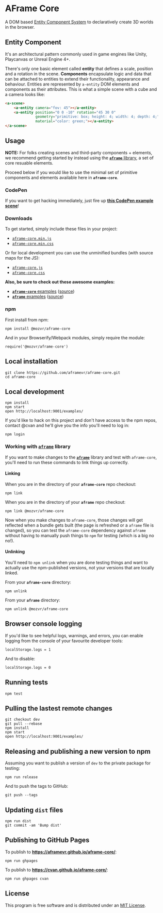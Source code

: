 # AFrame Core

A DOM based [Entity Component System](https://en.wikipedia.org/wiki/Entity_component_system) to declaratively create 3D worlds in the browser.

## Entity Component

It's an architectural pattern commonly used in game engines like Unity, Playcanvas or Unreal Engine 4+.

There's only one basic element called **entity** that defines a scale, position and a rotation in the scene. **Components** encapsulate logic and data that can be attached to entities to extend their functionality, appearance and behaviour. Entities are represented by ```a-entity``` DOM elements and components as their attributes. This is what a simple scene with a cube and a camera looks like:

````html
<a-scene>
    <a-entity camera="fov: 45"></a-entity>
    <a-entity position="0 0 -10" rotation="45 30 0"
              geometry="primitive: box; height: 4; width: 4; depth: 4;"
              material="color: green;"></a-entity>
</a-scene>
````

## Usage

__NOTE:__ For folks creating scenes and third-party components + elements, we recommend getting started by instead using the [__`aframe`__ library](https://github.com/aframevr/aframe), a set of core resuable elements.

Proceed below if you would like to use the minimal set of primitive components and elements available here in __`aframe-core`__.

### CodePen

If you want to get hacking immediately, just fire up __[this CodePen example scene](http://codepen.io/team/mozvr/pen/df736964b5ee14288a18199d4e27afe3?editors=100)__!

### Downloads

To get started, simply include these files in your project:

* [`aframe-core.min.js`](dist/aframe-core.min.js)
* [`aframe-core.min.css`](dist/aframe-core.min.css)

Or for local development you can use the unminified bundles (with source maps for the JS):

* [`aframe-core.js`](dist/aframe-core.js)
* [`aframe-core.css`](dist/aframe-core.css)

__Also, be sure to check out these awesome examples:__

* [__`aframe-core`__ examples](http://aframevr.github.io/aframe-core/examples/) ([source](https://github.com/aframevr/aframe-core/tree/master/examples/))
* [__`aframe`__ examples](http://aframevr.github.io/aframe/examples/) ([source](https://github.com/aframevr/aframe/tree/master/examples/))

### npm

First install from npm:

    npm install @mozvr/aframe-core

And in your Browserify/Webpack modules, simply require the module:

    require('@mozvr/aframe-core')

## Local installation

    git clone https://github.com/aframevr/aframe-core.git
    cd aframe-core

## Local development

    npm install
    npm start
    open http://localhost:9001/examples/

If you'd like to hack on this project and don't have access to the npm repos, contact @cvan and he'll give you the info you'll need to log in:

    npm login

### Working with [`aframe`](https://github.com/aframevr/aframe/) library

If you want to make changes to the [__`aframe`__](https://github.com/aframevr/aframe/) library and test with `aframe-core`, you'll need to run these commands to link things up correctly.

#### Linking

When you are in the directory of your __`aframe-core`__ repo checkout:

    npm link

When you are in the directory of your __`aframe`__ repo checkout:

    npm link @mozvr/aframe-core

Now when you make changes to `aframe-core`, those changes will get reflected when a bundle gets built (the page is refreshed or a `aframe` file is changed), so you can test the `aframe-core` dependency against `aframe` without having to manually push things to `npm` for testing (which is a big no no!).

#### Unlinking

You'll need to `npm unlink` when you are done testing things and want to actually use the npm-published versions, not your versions that are locally linked.

From your __`aframe-core`__ directory:

    npm unlink

From your __`aframe`__ directory:

    npm unlink @mozvr/aframe-core

## Browser console logging

If you'd like to see helpful logs, warnings, and errors, you can enable logging from the console of your favourite developer tools:

    localStorage.logs = 1

And to disable:

    localStorage.logs = 0

## Running tests

    npm test

## Pulling the lastest remote changes

    git checkout dev
    git pull --rebase
    npm install
    npm start
    open http://localhost:9001/examples/

## Releasing and publishing a new version to npm

Assuming you want to publish a version of `dev` to the private package for testing:

    npm run release

And to push the tags to GitHub:

    git push --tags

## Updating `dist` files

    npm run dist
    git commit -am 'Bump dist'

## Publishing to GitHub Pages

To publish to __https://aframevr.github.io/aframe-core/__:

    npm run ghpages

To publish to __https://cvan.github.io/aframe-core/__:

    npm run ghpages cvan


## License

This program is free software and is distributed under an [MIT License](LICENSE).
